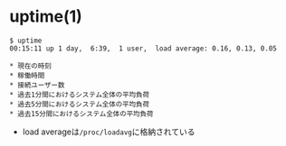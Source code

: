 # uptime(1)
```
$ uptime
00:15:11 up 1 day,  6:39,  1 user,  load average: 0.16, 0.13, 0.05

* 現在の時刻
* 稼働時間
* 接続ユーザー数
* 過去1分間におけるシステム全体の平均負荷
* 過去5分間におけるシステム全体の平均負荷
* 過去15分間におけるシステム全体の平均負荷
```

- load averageは`/proc/loadavg`に格納されている
